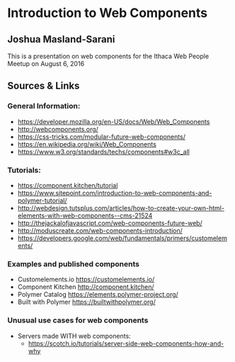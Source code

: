# Introduction to Web Components
## Joshua Masland-Sarani

This is a presentation on web components for the Ithaca Web People Meetup on August 6, 2016

## Sources & Links

### General Information:
- https://developer.mozilla.org/en-US/docs/Web/Web_Components
- http://webcomponents.org/
- https://css-tricks.com/modular-future-web-components/
- https://en.wikipedia.org/wiki/Web_Components
- https://www.w3.org/standards/techs/components#w3c_all

### Tutorials:
- https://component.kitchen/tutorial
- https://www.sitepoint.com/introduction-to-web-components-and-polymer-tutorial/
- http://webdesign.tutsplus.com/articles/how-to-create-your-own-html-elements-with-web-components--cms-21524
- http://thejackalofjavascript.com/web-components-future-web/
- http://moduscreate.com/web-components-introduction/
- https://developers.google.com/web/fundamentals/primers/customelements/

### Examples and published components
- Customelements.io https://customelements.io/
- Component Kitchen http://component.kitchen/
- Polymer Catalog https://elements.polymer-project.org/
- Built with Polymer https://builtwithpolymer.org/

### Unusual use cases for web components
- Servers made WITH web components:
  - https://scotch.io/tutorials/server-side-web-components-how-and-why
